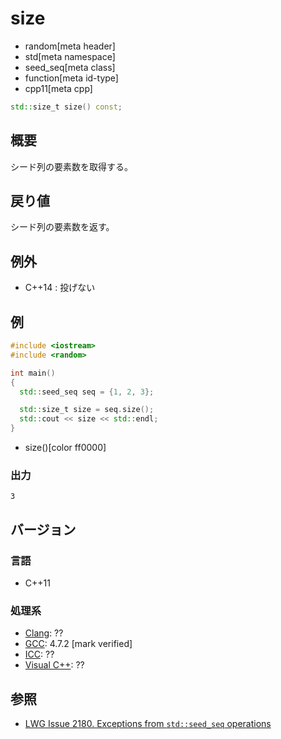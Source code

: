 # size
* random[meta header]
* std[meta namespace]
* seed_seq[meta class]
* function[meta id-type]
* cpp11[meta cpp]

```cpp
std::size_t size() const;
```

## 概要
シード列の要素数を取得する。


## 戻り値
シード列の要素数を返す。


## 例外
- C++14 : 投げない


## 例
```cpp example
#include <iostream>
#include <random>

int main()
{
  std::seed_seq seq = {1, 2, 3};

  std::size_t size = seq.size();
  std::cout << size << std::endl;
}
```
* size()[color ff0000]

### 出力
```
3
```

## バージョン
### 言語
- C++11

### 処理系
- [Clang](/implementation.md#clang): ??
- [GCC](/implementation.md#gcc): 4.7.2 [mark verified]
- [ICC](/implementation.md#icc): ??
- [Visual C++](/implementation.md#visual_cpp): ??


## 参照
- [LWG Issue 2180. Exceptions from `std::seed_seq` operations](http://www.open-std.org/jtc1/sc22/wg21/docs/lwg-defects.html#2180)


